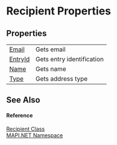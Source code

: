 # Recipient Properties




## Properties
<table>
<tr>
<td><a href="P_MAPI_NET_Recipient_Email.md">Email</a></td>
<td>Gets email</td></tr>
<tr>
<td><a href="P_MAPI_NET_Recipient_EntryId.md">EntryId</a></td>
<td>Gets entry identification</td></tr>
<tr>
<td><a href="P_MAPI_NET_Recipient_Name.md">Name</a></td>
<td>Gets name</td></tr>
<tr>
<td><a href="P_MAPI_NET_Recipient_Type.md">Type</a></td>
<td>Gets address type</td></tr>
</table>

## See Also


#### Reference
<a href="T_MAPI_NET_Recipient.md">Recipient Class</a>  
<a href="N_MAPI_NET.md">MAPI.NET Namespace</a>  
